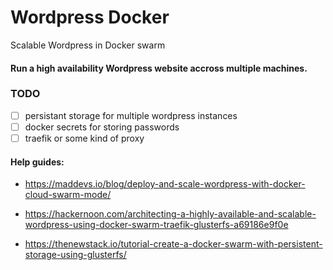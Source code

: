 # Wordpress Docker

Scalable Wordpress in Docker swarm

#### Run a high availability Wordpress website accross multiple machines.

### TODO

- [ ] persistant storage for multiple wordpress instances
- [ ] docker secrets for storing passwords
- [ ] traefik or some kind of proxy

#### Help guides:

- https://maddevs.io/blog/deploy-and-scale-wordpress-with-docker-cloud-swarm-mode/

- https://hackernoon.com/architecting-a-highly-available-and-scalable-wordpress-using-docker-swarm-traefik-glusterfs-a69186e9f0e
- https://thenewstack.io/tutorial-create-a-docker-swarm-with-persistent-storage-using-glusterfs/
